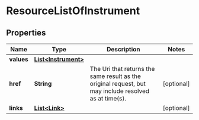 
# ResourceListOfInstrument

## Properties
Name | Type | Description | Notes
------------ | ------------- | ------------- | -------------
**values** | [**List&lt;Instrument&gt;**](Instrument.md) |  | 
**href** | **String** | The Uri that returns the same result as the original request,  but may include resolved as at time(s). |  [optional]
**links** | [**List&lt;Link&gt;**](Link.md) |  |  [optional]



